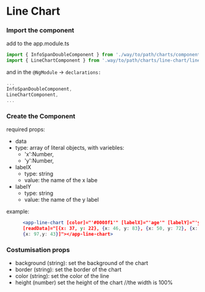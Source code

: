 # Line Chart

### Import the component
add to the app.module.ts
```js
import { InfoSpanDoubleComponent } from './way/to/path/charts/components/info-span-double/info-span-double.component';
import { LineChartComponent } from '.way/to/path/charts/line-chart/line-chart.component';
```

and in the `@NgModule` -> `declarations:`
```ts
...
InfoSpanDoubleComponent,
LineChartComponent,
...
```

### Create the Component

required props:
 - data
  - type: array of literal objects, with variebles:
     - 'x':Number,
     - 'y':Number, 
- labelX
  - type: string
  - value: the name of the x labe
- labelY
  - type: string
  - value: the name of the y label

example:
```jsx
      <app-line-chart [color]="'#0008f1'" [labelX]="'age'" [labelY]="'years experience'"
      [readData]="[{x: 37, y: 22}, {x: 46, y: 83}, {x: 50, y: 72}, {x: 62, y: 80}, {x: 70, y: 66}, 
      {x: 97,y: 43}]"></app-line-chart>
```

### Costumisation props

 - background (string): set the background of the chart
 - border (string): set the border of the chart
 - color (string): set the color of the line
 - height (number) set the height of the chart //the width is 100%
